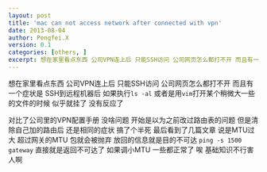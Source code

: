 ```yaml
---
layout: post
title: 'mac can not access network after connected with vpn'
date: 2013-08-04
author: Pengfei.X
version: 0.1
categories: [others, ]
excerpt: 想在家里看点东西 公司VPN连上后 只能SSH访问 公司网页怎么都打不开 而且有一个症状是 SSH到远程机器后 如果执行`ls -al` 或者是用`vim`打开某个稍微大一些的文件的时候 似乎就挂了 没有反应了
---
```


想在家里看点东西 公司VPN连上后 只能SSH访问 公司网页怎么都打不开 而且有一个症状是 SSH到远程机器后 如果执行`ls -al` 或者是用`vim`打开某个稍微大一些的文件的时候 似乎就挂了 没有反应了


对比了公司里的VPN配置手册 没啥问题 开始是以为之前改过路由表的问题 但是清除自己加的路由后 还是相同的症状 搞了个半死 最后看到了几篇文章 说是MTU过大 超过网关的MTU 包就会被抛弃 放回的信息就是目的不可达 `ping -s 1500 gateway` 直接就是返回不可达了 如果调小MTU 一些都正常了 唉 基础知识不行害人啊
